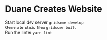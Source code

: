 # Duane Creates Website

Start local dev server ```gridsome develop```  
Generate static files ```gridsome build```  
Run the linter ```yarn lint```
  
